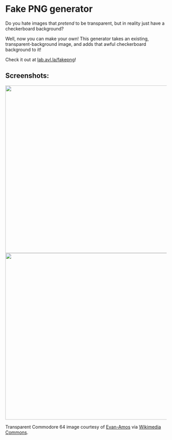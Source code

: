 # Fake PNG generator

Do you hate images that *pretend* to be transparent, but in reality just have a checkerboard background?

Well, now you can make your own! This generator takes an existing, transparent-background image, and adds that awful checkerboard background to it!

Check it out at [lab.avl.la/fakepng](https://lab.avl.la/fakepng/)!

## Screenshots:

<img src="https://i.imgur.com/WgcfEkO.png" width="521">
<img src="https://i.imgur.com/j2NTfRi.png" width="518">

Transparent Commodore 64 image courtesy of [Evan-Amos](https://commons.wikimedia.org/wiki/User:Evan-Amos) via [Wikimedia Commons](https://commons.wikimedia.org/wiki/File:Commodore-64-Computer-FL.png).
